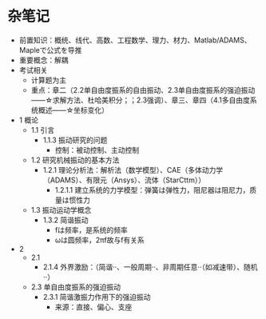 # 杂笔记

- 前置知识：概统、线代、高数、工程数学、理力、材力、Matlab/ADAMS、Mapleで公式を导推
- 重要概念：解耦
- 考试相关
    - 计算题为主
    - 重点：章二（2.2单自由度振系的自由振动、2.3单自由度振系的强迫振动——☆求解方法、杜哈美积分；；2.3强调）、章三、章四（4.1多自由度系统概述——☆坐标变化）
- 1 概论
    - 1.1 引言
        - 1.1.3 振动研究的问题
            - 控制：被动控制、主动控制
    - 1.2 研究机械振动的基本方法
        - 1.2.1 理论分析法：解析法（数学模型）、CAE（多体动力学（ADAMS）、有限元（Ansys）、流体（StarCttm））
            - 1.2.1.1 建立系统的力学模型：弹簧は弹性力，阻尼器は阻尼力，质量は惯性力
    - 1.3 振动运动学概念
        - 1.3.2 简谐振动
            - fは频率，是系统的频率
            - ωは圆频率，2πf故与f有关系
- 2
    - 2.1
        - 2.1.4 外界激励：（简谐··、一般周期··、非周期任意··（如减速带）、随机··）
    - 2.3 单自由度振系的强迫振动
        - 2.3.1 简谐激振力作用下的强迫振动
            - 来源：直接、偏心、支座